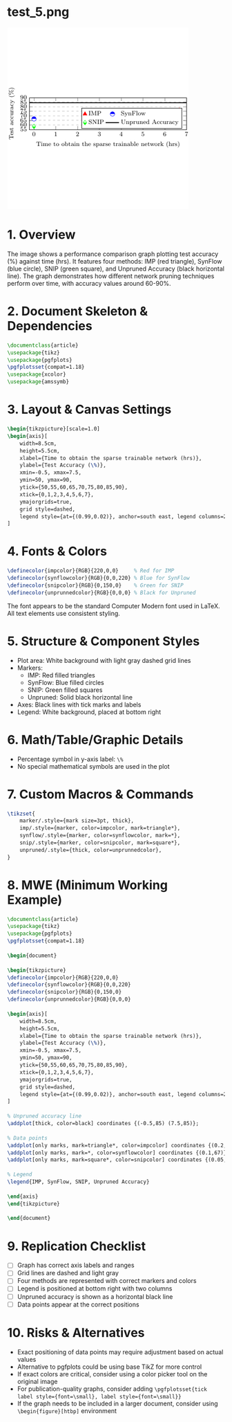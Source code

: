 # test_5.png

![test_5.png](../../../eval_dataset/images/test_5.png)

# 1. Overview
The image shows a performance comparison graph plotting test accuracy (%) against time (hrs). It features four methods: IMP (red triangle), SynFlow (blue circle), SNIP (green square), and Unpruned Accuracy (black horizontal line). The graph demonstrates how different network pruning techniques perform over time, with accuracy values around 60-90%.

# 2. Document Skeleton & Dependencies
```latex
\documentclass{article}
\usepackage{tikz}
\usepackage{pgfplots}
\pgfplotsset{compat=1.18}
\usepackage{xcolor}
\usepackage{amssymb}
```

# 3. Layout & Canvas Settings
```latex
\begin{tikzpicture}[scale=1.0]
\begin{axis}[
    width=8.5cm,
    height=5.5cm,
    xlabel={Time to obtain the sparse trainable network (hrs)},
    ylabel={Test Accuracy (\%)},
    xmin=-0.5, xmax=7.5,
    ymin=50, ymax=90,
    ytick={50,55,60,65,70,75,80,85,90},
    xtick={0,1,2,3,4,5,6,7},
    ymajorgrids=true,
    grid style=dashed,
    legend style={at={(0.99,0.02)}, anchor=south east, legend columns=2},
]
```

# 4. Fonts & Colors
```latex
\definecolor{impcolor}{RGB}{220,0,0}     % Red for IMP
\definecolor{synflowcolor}{RGB}{0,0,220} % Blue for SynFlow
\definecolor{snipcolor}{RGB}{0,150,0}    % Green for SNIP
\definecolor{unprunnedcolor}{RGB}{0,0,0} % Black for Unpruned
```

The font appears to be the standard Computer Modern font used in LaTeX. All text elements use consistent styling.

# 5. Structure & Component Styles
- Plot area: White background with light gray dashed grid lines
- Markers:
  - IMP: Red filled triangles
  - SynFlow: Blue filled circles
  - SNIP: Green filled squares
  - Unpruned: Solid black horizontal line
- Axes: Black lines with tick marks and labels
- Legend: White background, placed at bottom right

# 6. Math/Table/Graphic Details
- Percentage symbol in y-axis label: `\%`
- No special mathematical symbols are used in the plot

# 7. Custom Macros & Commands
```latex
\tikzset{
    marker/.style={mark size=3pt, thick},
    imp/.style={marker, color=impcolor, mark=triangle*},
    synflow/.style={marker, color=synflowcolor, mark=*},
    snip/.style={marker, color=snipcolor, mark=square*},
    unpruned/.style={thick, color=unprunnedcolor},
}
```

# 8. MWE (Minimum Working Example)
```latex
\documentclass{article}
\usepackage{tikz}
\usepackage{pgfplots}
\pgfplotsset{compat=1.18}

\begin{document}

\begin{tikzpicture}
\definecolor{impcolor}{RGB}{220,0,0}
\definecolor{synflowcolor}{RGB}{0,0,220}
\definecolor{snipcolor}{RGB}{0,150,0}
\definecolor{unprunnedcolor}{RGB}{0,0,0}

\begin{axis}[
    width=8.5cm,
    height=5.5cm,
    xlabel={Time to obtain the sparse trainable network (hrs)},
    ylabel={Test Accuracy (\%)},
    xmin=-0.5, xmax=7.5,
    ymin=50, ymax=90,
    ytick={50,55,60,65,70,75,80,85,90},
    xtick={0,1,2,3,4,5,6,7},
    ymajorgrids=true,
    grid style=dashed,
    legend style={at={(0.99,0.02)}, anchor=south east, legend columns=2},
]

% Unpruned accuracy line
\addplot[thick, color=black] coordinates {(-0.5,85) (7.5,85)};

% Data points
\addplot[only marks, mark=triangle*, color=impcolor] coordinates {(0.2,65)};
\addplot[only marks, mark=*, color=synflowcolor] coordinates {(0.1,67)};
\addplot[only marks, mark=square*, color=snipcolor] coordinates {(0.05,60)};

% Legend
\legend{IMP, SynFlow, SNIP, Unpruned Accuracy}

\end{axis}
\end{tikzpicture}

\end{document}
```

# 9. Replication Checklist
- [ ] Graph has correct axis labels and ranges
- [ ] Grid lines are dashed and light gray
- [ ] Four methods are represented with correct markers and colors
- [ ] Legend is positioned at bottom right with two columns
- [ ] Unpruned accuracy is shown as a horizontal black line
- [ ] Data points appear at the correct positions

# 10. Risks & Alternatives
- Exact positioning of data points may require adjustment based on actual values
- Alternative to pgfplots could be using base TikZ for more control
- If exact colors are critical, consider using a color picker tool on the original image
- For publication-quality graphs, consider adding `\pgfplotsset{tick label style={font=\small}, label style={font=\small}}`
- If the graph needs to be included in a larger document, consider using `\begin{figure}[htbp]` environment
